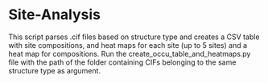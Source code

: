 # Site-Analysis
This script parses .cif files based on structure type and creates a CSV table with site compositions, and heat maps for each site (up to 5 sites) and a heat map for compositions. Run the create_occu_table_and_heatmaps.py file with the path of the folder containing CIFs belonging to the same structure type as argument.
